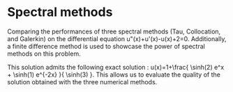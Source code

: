 # Spectral methods

Comparing the performances of three spectral methods (Tau, Collocation, and Galerkin) on the differential equation u"(x)+u'(x)-u(x)+2=0. Additionally, a finite difference method is used to showcase the power of spectral methods on this problem.

This solution admits the following exact solution : u(x)=1+\frac{ \sinh(2) e^x + \sinh(1) e^{-2x} }{ \sinh(3) }. This allows us to evaluate the quality of the solution obtained with the three numerical methods.
